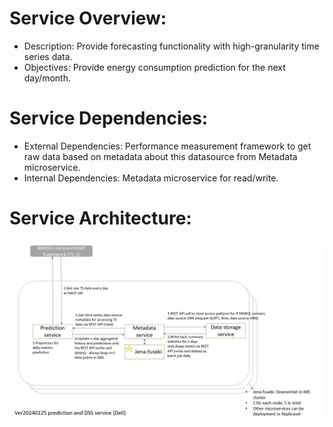 # Service Overview:
- Description: Provide forecasting functionality with high-granularity time series data.
- Objectives: Provide energy consumption prediction for the next day/month.

# Service Dependencies:
- External Dependencies: Performance measurement framework to get raw data based on metadata about this datasource from Metadata microservice.
- Internal Dependencies: Metadata microservice for read/write.

# Service Architecture:
![](v20240125.jpg) 
